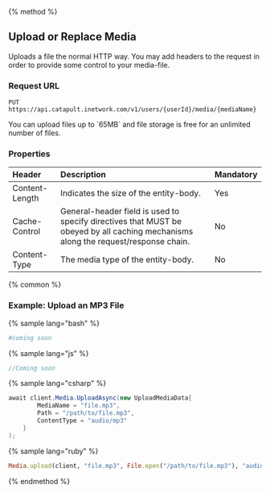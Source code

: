 {% method %}

## Upload or Replace Media
Uploads a file the normal HTTP way. You may add headers to the request in order to provide some control to your media-file.

### Request URL
<code class="put">PUT</code> `https://api.catapult.inetwork.com/v1/users/{userId}/media/{mediaName}`

<aside class="alert general small">
You can upload files up to `65MB` and file storage is free for an unlimited number of files.
</aside>

### Properties
| Header         | Description                                                                                                                        | Mandatory |
|:---------------|:-----------------------------------------------------------------------------------------------------------------------------------|:----------|
| Content-Length | Indicates the size of the entity-body.                                                                                             | Yes       |
| Cache-Control  | General-header field is used to specify directives that MUST be obeyed by all caching mechanisms along the request/response chain. | No        |
| Content-Type   | The media type of the entity-body.                                                                                                 | No        |

{% common %}

### Example: Upload an MP3 File

{% sample lang="bash" %}

```bash
#coming soon
```

{% sample lang="js" %}

```js
//Coming soon
```

{% sample lang="csharp" %}

```csharp
await client.Media.UploadAsync(new UploadMediaData{
		MediaName = "file.mp3",
		Path = "/path/to/file.mp3",
		ContentType = "audio/mp3"
	}
);
```

{% sample lang="ruby" %}

```ruby
Media.upload(client, "file.mp3", File.open("/path/to/file.mp3"), "audio/mp3")
```
{% endmethod %}

